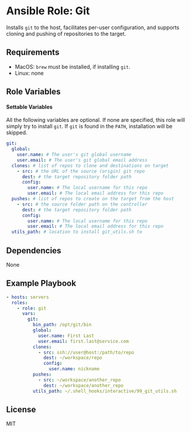 # Ansible Role: Git

Installs `git` to the host, facilitates per-user configuration, and supports cloning and pushing of repositories to the target.

## Requirements

- MacOS: `brew` must be installed, if installing `git`.
- Linux: none

## Role Variables

#### Settable Variables

All the following variables are optional.  If none are specified, this role will simply try to install `git`. If `git` is found in the `PATH`, installation will be skipped.

```yaml
git:
  global:
    user.name: # The user's git global username
    user.email: # The user's git global email address
  clones: # list of repos to clone and destinations on target
    - src: # the URL of the source (origin) git repo
      dest: # the target repository folder path
      config:
        user.name: # The local username for this repo
        user.email: # The local email address for this repo
  pushes: # list of repos to create on the target from the host
    - src: # the source folder path on the controller
      dest: # the target repository folder path
      config:
        user.name: # The local username for this repo
        user.email: # The local email address for this repo
  utils_path: # location to install git_utils.sh to
```

## Dependencies

None

## Example Playbook
```yaml
- hosts: servers
  roles:
    - role: git
      vars:
        git:
          bin_path: /opt/git/bin
          global:
            user.name: First Last
            user.email: first.last@service.com
          clones:
            - src: ssh://user@host:/path/to/repo
              dest: ~/workspace/repo
              config:
                user.name: nickname
          pushes:
            - src: ~/workspace/another_repo
              dest: ~/workspace/another_repo
          utils_path: ~/.shell_hooks/interactive/99_git_utils.sh
```

## License

MIT
